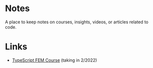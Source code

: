 # Notes

A place to keep notes on courses, insights, videos, or articles related to code.

# Links

- [TypeScript FEM Course](https://www.typescript-training.com/course/fundamentals-v3/02-hello-typescript/) (taking in 2/2022)
